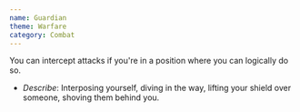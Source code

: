 ```yaml
---
name: Guardian
theme: Warfare
category: Combat
---
```


You can intercept attacks if you're in a position where you can logically do so. 

* *Describe*: Interposing yourself, diving in the way, lifting your shield over someone, shoving them behind you.